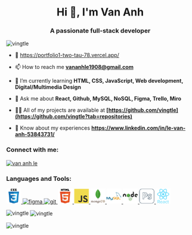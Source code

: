 <h1 align="center">Hi 👋, I'm Van Anh</h1>
<h3 align="center">A passionate full-stack developer</h3>

<p align="left"> <img src="https://komarev.com/ghpvc/?username=vingtle&label=Profile%20views&color=0e75b6&style=flat" alt="vingtle" /> </p>

- 🔭 https://portfolio1-two-tau-78.vercel.app/
- 📫 How to reach me **vananhle1908@gmail.com**

- 🌱 I’m currently learning **HTML, CSS, JavaScript, Web development, Digital/Multimedia Design**

- 💬 Ask me about **React, Github, MySQL, NoSQL, Figma, Trello, Miro**

- 👨‍💻 All of my projects are available at **[https://github.com/vingtle](https://github.com/vingtle?tab=repositories)**

- 📄 Know about my experiences **https://www.linkedin.com/in/le-van-anh-53843731/**

<h3 align="left">Connect with me:</h3>
<p align="left">
<a href="https://linkedin.com/in/van anh le" target="blank"><img align="center" src="https://raw.githubusercontent.com/rahuldkjain/github-profile-readme-generator/master/src/images/icons/Social/linked-in-alt.svg" alt="van anh le" height="30" width="40" /></a>
</p>

<h3 align="left">Languages and Tools:</h3>
<p align="left"> <a href="https://www.w3schools.com/css/" target="_blank" rel="noreferrer"> <img src="https://raw.githubusercontent.com/devicons/devicon/master/icons/css3/css3-original-wordmark.svg" alt="css3" width="40" height="40"/> </a> <a href="https://www.figma.com/" target="_blank" rel="noreferrer"> <img src="https://www.vectorlogo.zone/logos/figma/figma-icon.svg" alt="figma" width="40" height="40"/> </a> <a href="https://git-scm.com/" target="_blank" rel="noreferrer"> <img src="https://www.vectorlogo.zone/logos/git-scm/git-scm-icon.svg" alt="git" width="40" height="40"/> </a> <a href="https://www.w3.org/html/" target="_blank" rel="noreferrer"> <img src="https://raw.githubusercontent.com/devicons/devicon/master/icons/html5/html5-original-wordmark.svg" alt="html5" width="40" height="40"/> </a> <a href="https://developer.mozilla.org/en-US/docs/Web/JavaScript" target="_blank" rel="noreferrer"> <img src="https://raw.githubusercontent.com/devicons/devicon/master/icons/javascript/javascript-original.svg" alt="javascript" width="40" height="40"/> </a> <a href="https://www.mongodb.com/" target="_blank" rel="noreferrer"> <img src="https://raw.githubusercontent.com/devicons/devicon/master/icons/mongodb/mongodb-original-wordmark.svg" alt="mongodb" width="40" height="40"/> </a> <a href="https://www.mysql.com/" target="_blank" rel="noreferrer"> <img src="https://raw.githubusercontent.com/devicons/devicon/master/icons/mysql/mysql-original-wordmark.svg" alt="mysql" width="40" height="40"/> </a> <a href="https://nodejs.org" target="_blank" rel="noreferrer"> <img src="https://raw.githubusercontent.com/devicons/devicon/master/icons/nodejs/nodejs-original-wordmark.svg" alt="nodejs" width="40" height="40"/> </a> <a href="https://www.photoshop.com/en" target="_blank" rel="noreferrer"> <img src="https://raw.githubusercontent.com/devicons/devicon/master/icons/photoshop/photoshop-line.svg" alt="photoshop" width="40" height="40"/> </a> <a href="https://reactjs.org/" target="_blank" rel="noreferrer"> <img src="https://raw.githubusercontent.com/devicons/devicon/master/icons/react/react-original-wordmark.svg" alt="react" width="40" height="40"/> </a> </p>

<p><img align="left" src="https://github-readme-stats.vercel.app/api/top-langs?username=vingtle&show_icons=true&locale=en&layout=compact" alt="vingtle" /></p>

<p>&nbsp;<img align="center" src="https://github-readme-stats.vercel.app/api?username=vingtle&show_icons=true&locale=en" alt="vingtle" /></p>

<p><img align="center" src="https://github-readme-streak-stats.herokuapp.com/?user=vingtle&" alt="vingtle" /></p>
